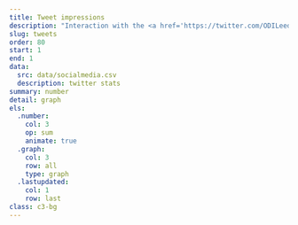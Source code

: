```yaml
---
title: Tweet impressions
description: "Interaction with the <a href='https://twitter.com/ODILeeds'>@ODILeeds</a> Twitter account. Source: Twitter Analytics"
slug: tweets
order: 80
start: 1
end: 1
data:
  src: data/socialmedia.csv
  description: twitter stats
summary: number
detail: graph
els:
  .number:
    col: 3
    op: sum
    animate: true
  .graph:
    col: 3
    row: all
    type: graph
  .lastupdated:
    col: 1
    row: last
class: c3-bg
---
```

